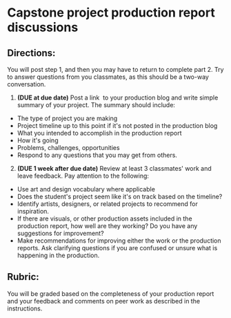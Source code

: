 # Capstone project production report discussions

## Directions:
You will post step 1, and then you may have to return to complete part 2. Try to answer questions from you classmates, as this should be a two-way conversation.

1. **(DUE at due date)** Post a link  to your production blog and write simple summary of your project. The summary should include:
  - The type of project you are making
  - Project timeline up to this point if it's not posted in the production blog
  - What you intended to accomplish in the production report
  - How it's going
  - Problems, challenges, opportunities
  - Respond to any questions that you may get from others.
2. **(DUE 1 week after due date)** Review at least 3 classmates' work and leave feedback. Pay attention to the following:
  - Use art and design vocabulary where applicable
  - Does the student's project seem like it's on track based on the timeline?
  - Identify artists, designers, or related projects to recommend for inspiration.
  - If there are visuals, or other production assets included in the production report, how well are they working? Do you have any suggestions for improvement? 
  - Make recommendations for improving either the work or the production reports. Ask clarifying questions if you are confused or unsure what is happening in the production.

## Rubric:

You will be graded based on the completeness of your production report and your feedback and comments on peer work as described in the instructions.


